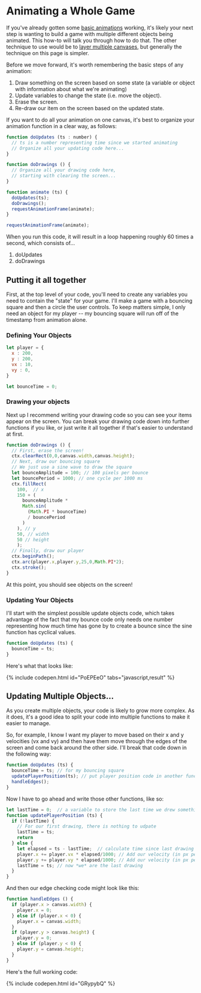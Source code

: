 # Animating a Whole Game

If you've already gotten some [basic animations](simple_animation.md) working, it's likely your next step is wanting to build a game with multiple different objects being animated. This how-to will talk you through how to do that. The other technique to use would be to [layer multiple canvases](layering_canvases.md), but generally the technique on this page is simpler.

Before we move forward, it's worth remembering the basic steps of any animation:

1. Draw something on the screen based on some state (a variable or object with information about what we're animating)
2. Update variables to change the state (i.e. move the object).
3. Erase the screen.
4. Re-draw our item on the screen based on the updated state.
   
If you want to do all your animation on one canvas, it's best to organize your animation function in a clear way, as follows:

```javascript
function doUpdates (ts : number) {
  // ts is a number representing time since we started animating
  // Organize all your updating code here...
}

function doDrawings () {
  // Organize all your drawing code here, 
  // starting with clearing the screen...
}

function animate (ts) {
  doUpdates(ts);
  doDrawings();
  requestAnimationFrame(animate);
}

requestAnimationFrame(animate);
```

When you run this code, it will result in a loop happening roughly 60 times a second, which consists of...

1. doUpdates
2. doDrawings

## Putting it all together

First, at the top level of your code, you'll need to create any variables you need to contain the "state" for your game. I'll make a game with a bouncing square and then a circle the user controls. To keep matters simple, I only need an object for my player -- my bouncing square will run off of the timestamp from animation alone.

### Defining Your Objects
```javascript
let player = {
  x : 200,
  y : 200,
  vx : 10,
  vy : 0,
}

let bounceTime = 0;
```

### Drawing your objects

Next up I recommend writing your drawing code so you can see your items appear on the screen. You can break your drawing code down into further functions if you like, or just write it all together if that's easier to understand at first.

```javascript
function doDrawings () {
  // First, erase the screen!
  ctx.clearRect(0,0,canvas.width,canvas.height);
  // Next, draw our bouncing square
  // We just use a sine wave to draw the square
  let bounceAmplitude = 100; // 100 pixels per bounce
  let bouncePeriod = 1000; // one cycle per 1000 ms
  ctx.fillRect(
    100,  // x
    150 + (
      bounceAmplitude * 
      Math.sin(
        (Math.PI * bounceTime) 
        / bouncePeriod
      )
    ), // y
    50, // width
    50 // height
    );  
  // Finally, draw our player
  ctx.beginPath();
  ctx.arc(player.x,player.y,25,0,Math.PI*2);
  ctx.stroke();
}
```

At this point, you should see objects on the screen!

### Updating Your Objects
I'll start with the simplest possible update objects code, which takes advantage of the fact that my bounce code only needs one number representing how much time has gone by to 
create a bounce since the sine function has cyclical values.

```javascript
function doUpdates (ts) {
  bounceTime = ts;
}
```

Here's what that looks like:

{% include codepen.html id="PoEPEeO" tabs="javascript,result" %}

## Updating Multiple Objects...

As you create multiple objects, your code is likely to grow more complex. As it does, it's a good idea to split your code into multiple functions to make it easier to manage.

So, for example, I know I want my player to move based on their x and y velocities (vx and vy) and then have them move through the edges of the screen and come back around the other side. I'll break that code down in the following way:

```javascript
function doUpdates (ts) {
  bounceTime = ts; // for my bouncing square
  updatePlayerPosition(ts); // put player position code in another function  
  handleEdges();
}
```

Now I have to go ahead and write those other functions, like so:

```javascript
let lastTime = 0;  // a variable to store the last time we drew something...
function updatePlayerPosition (ts) {
  if (!lastTime) {
    // For our first drawing, there is nothing to udpate
    lastTime = ts;
    return
  } else {
    let elapsed = ts - lastTime;  // calculate time since last drawing      
    player.x += player.vx * elapsed/1000; // Add our velocity (in px per second)
    player.y += player.vy * elapsed/1000; // Add our velocity (in px per second)
    lastTime = ts; // now *we* are the last drawing
  }
}
```

And then our edge checking code might look like this:

```javascript
function handleEdges () {
  if (player.x > canvas.width) {
    player.x = 0;
  } else if (player.x < 0) {
    player.x = canvas.width;
  }
  if (player.y > canvas.height) {
    player.y = 0;
  } else if (player.y < 0) {
    player.y = canvas.height;
  }
}
```

Here's the full working code:

{% include codepen.html id="GRypybQ" %}
